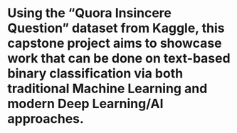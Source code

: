 # Using the “Quora Insincere Question” dataset from Kaggle, this capstone project aims to showcase work that can be done on text-based binary classification via both traditional Machine Learning and modern Deep Learning/AI approaches. 
